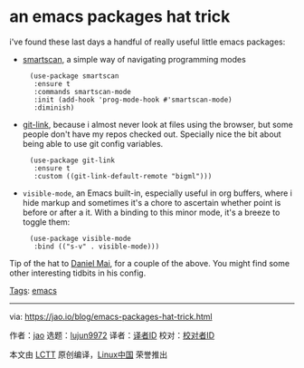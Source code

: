 [#]: subject: "an emacs packages hat trick"
[#]: via: "https://jao.io/blog/emacs-packages-hat-trick.html"
[#]: author: "jao https://jao.io"
[#]: collector: "lujun9972"
[#]: translator: " "
[#]: reviewer: " "
[#]: publisher: " "
[#]: url: " "

an emacs packages hat trick
======

i've found these last days a handful of really useful little emacs packages:

  * [smartscan][1], a simple way of navigating programming modes

```
     (use-package smartscan
      :ensure t
      :commands smartscan-mode
      :init (add-hook 'prog-mode-hook #'smartscan-mode)
      :diminish)

```

  * [git-link][2], because i almost never look at files using the browser, but some people don't have my repos checked out. Specially nice the bit about being able to use git config variables.

```
     (use-package git-link
      :ensure t
      :custom ((git-link-default-remote "bigml")))

```

  * `visible-mode`, an Emacs built-in, especially useful in org buffers, where i hide markup and sometimes it's a chore to ascertain whether point is before or after a it. With a binding to this minor mode, it's a breeze to toggle them:

```
     (use-package visible-mode
      :bind (("s-v" . visible-mode)))

```




Tip of the hat to [Daniel Mai][3], for a couple of the above. You might find some other interesting tidbits in his config.

[Tags][4]: [emacs][5]

--------------------------------------------------------------------------------

via: https://jao.io/blog/emacs-packages-hat-trick.html

作者：[jao][a]
选题：[lujun9972][b]
译者：[译者ID](https://github.com/译者ID)
校对：[校对者ID](https://github.com/校对者ID)

本文由 [LCTT](https://github.com/LCTT/TranslateProject) 原创编译，[Linux中国](https://linux.cn/) 荣誉推出

[a]: https://jao.io
[b]: https://github.com/lujun9972
[1]: http://www.masteringemacs.org/article/smart-scan-jump-symbols-buffer
[2]: https://github.com/sshaw/git-link
[3]: https://github.com/danielmai/.emacs.d/blob/master/config.org
[4]: https://jao.io/blog/tags.html
[5]: https://jao.io/blog/tag-emacs.html
